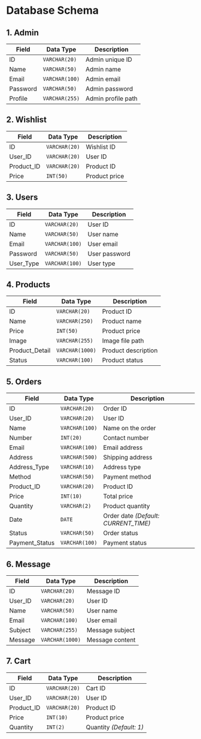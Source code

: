 # Database Schema

## 1. Admin
| **Field**   | **Data Type**     | **Description**     |
|-------------|-------------------|---------------------|
| ID          | `VARCHAR(20)`     | Admin unique ID     |
| Name        | `VARCHAR(50)`     | Admin name          |
| Email       | `VARCHAR(100)`    | Admin email         |
| Password    | `VARCHAR(50)`     | Admin password      |
| Profile     | `VARCHAR(255)`    | Admin profile path  |

## 2. Wishlist
| **Field**   | **Data Type**     | **Description**     |
|-------------|-------------------|---------------------|
| ID          | `VARCHAR(20)`     | Wishlist ID         |
| User_ID     | `VARCHAR(20)`     | User ID             |
| Product_ID  | `VARCHAR(20)`     | Product ID          |
| Price       | `INT(50)`         | Product price       |

## 3. Users
| **Field**   | **Data Type**     | **Description**     |
|-------------|-------------------|---------------------|
| ID          | `VARCHAR(20)`     | User ID             |
| Name        | `VARCHAR(50)`     | User name           |
| Email       | `VARCHAR(100)`    | User email          |
| Password    | `VARCHAR(50)`     | User password       |
| User_Type   | `VARCHAR(100)`    | User type           |

## 4. Products
| **Field**        | **Data Type**     | **Description**          |
|-------------------|-------------------|--------------------------|
| ID               | `VARCHAR(20)`     | Product ID               |
| Name             | `VARCHAR(250)`    | Product name             |
| Price            | `INT(50)`         | Product price            |
| Image            | `VARCHAR(255)`    | Image file path          |
| Product_Detail   | `VARCHAR(1000)`   | Product description      |
| Status           | `VARCHAR(100)`    | Product status           |

## 5. Orders
| **Field**         | **Data Type**     | **Description**          |
|--------------------|-------------------|--------------------------|
| ID                | `VARCHAR(20)`     | Order ID                 |
| User_ID           | `VARCHAR(20)`     | User ID                  |
| Name              | `VARCHAR(100)`    | Name on the order        |
| Number            | `INT(20)`         | Contact number           |
| Email             | `VARCHAR(100)`    | Email address            |
| Address           | `VARCHAR(500)`    | Shipping address         |
| Address_Type      | `VARCHAR(10)`     | Address type             |
| Method            | `VARCHAR(50)`     | Payment method           |
| Product_ID        | `VARCHAR(20)`     | Product ID               |
| Price             | `INT(10)`         | Total price              |
| Quantity          | `VARCHAR(2)`      | Product quantity         |
| Date              | `DATE`            | Order date *(Default: CURRENT_TIME)* |
| Status            | `VARCHAR(50)`     | Order status             |
| Payment_Status    | `VARCHAR(100)`    | Payment status           |

## 6. Message
| **Field**   | **Data Type**     | **Description**     |
|-------------|-------------------|---------------------|
| ID          | `VARCHAR(20)`     | Message ID          |
| User_ID     | `VARCHAR(20)`     | User ID             |
| Name        | `VARCHAR(50)`     | User name           |
| Email       | `VARCHAR(100)`    | User email          |
| Subject     | `VARCHAR(255)`    | Message subject     |
| Message     | `VARCHAR(1000)`   | Message content     |

## 7. Cart
| **Field**   | **Data Type**     | **Description**     |
|-------------|-------------------|---------------------|
| ID          | `VARCHAR(20)`     | Cart ID             |
| User_ID     | `VARCHAR(20)`     | User ID             |
| Product_ID  | `VARCHAR(20)`     | Product ID          |
| Price       | `INT(10)`         | Product price       |
| Quantity    | `INT(2)`          | Quantity *(Default: 1)* |
